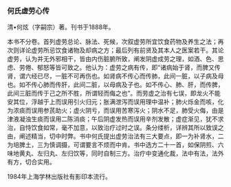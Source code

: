 ### 何氏虚劳心传

清•何炫（字嗣宗）著。刊书于1888年。

本书不分卷。首列虚劳总论、脉法、死候，次叙虚劳所宜饮食药物及养生之法；再次则详论虚劳所忌饮食诸物及却病之方；最后列有前贤及其本人之医案若干。其论虚劳，认为并无外邪相干，皆由内伤脏腑所致，阐发阴虚成劳之理，如酒、色、思虑、劳倦、郁怒等皆可致之。他认为：虚劳之病有传，即“诸病始于肾，而脾又传肾，谓六经已尽，一脏不可再伤也。如肾病不传心而传肺，此间一脏，以子病及母也。如不传心肺而传肝，此间二脏，以母病及子也。如不传心、肺、肝，而传脾，此间三脏而传于己之所不胜，所谓轻而侮之也”。而劳虚之治有七误，即龙火不能安其位，浮越于上而误用引火归元；胀满泄泻而误用理中温补；肺火烁金而咳，化为浓痰而误用参芪助火；虚火阴亏，而误用苦寒泻火；阴水不足，肺受火侮，由是津液凝浊生痰而误用二陈消痰；午后阴虚发热而误用辛剂发散；虚症渐见，犹不求治，自恃饮食如常，毫不加意，以致治疗过时之误。条分缕析，详辨其所以致误之由，阐述精当，切中时弊。书中何氏提出虚劳治法有三大要点，即一为补肾水，二为培脾土，三为慎调摄，可谓要言不烦而中肯。书中选方二十一首，如保阴煎、六味地黄丸、左归丸、左归饮等，同时自制三方。治疗中变通化裁，法中有法，法外有方，切合实用。

1984年上海学林出版社有影印本流行。
